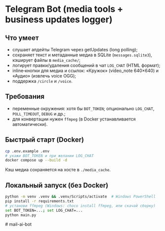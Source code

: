 # Telegram Bot (media tools + business updates logger)

## Что умеет
- слушает апдейты Telegram через getUpdates (long polling);
- сохраняет текст и метаданные медиа в SQLite (`messages.sqlite3`), кэширует файлы в `media_cache/`;
- логирует правки/удаления сообщений в чат `LOG_CHAT` (HTML формат);
- inline‑кнопки для медиа и ссылок: «Кружок» (video_note 640×640) и «Аудио» (извлечь voice OGG);
- поддержка `/circle` и `/voice`.

## Требования
- переменные окружения: хотя бы `BOT_TOKEN`; опционально `LOG_CHAT`, `POLL_TIMEOUT`, `DEBUG` и др.;
- для конвертации нужен `ffmpeg` (в Docker устанавливается автоматически).

## Быстрый старт (Docker)
```bash
cp .env.example .env
# укажи BOT_TOKEN и при желании LOG_CHAT
docker compose up --build -d
```

Кэш медиа сохраняется на хосте в `./media_cache`.

## Локальный запуск (без Docker)
```bash
python -m venv .venv && .venv/Scripts/activate  # Windows PowerShell
pip install -r requirements.txt
# установи ffmpeg (Windows: choco install ffmpeg, или скачай сборку)
set BOT_TOKEN=...; set LOG_CHAT=...
python main.py
```
#   m a i l - a i - b o t 
 
 